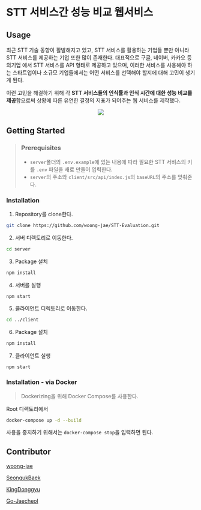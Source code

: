 # STT 서비스간 성능 비교 웹서비스
## Usage
최근 STT 기술 동향이 활발해지고 있고, STT 서비스를 활용하는 기업들 뿐만 아니라 STT 서비스를 제공하는 기업 또한 많이 존재한다. 대표적으로 구글, 네이버, 카카오 등의기업 에서 STT 서비스를 API 형태로 제공하고 있으며, 이러한 서비스를 사용해야 하는 스타트업이나 소규모 기업들에서는 어떤 서비스를 선택해야 할지에 대해 고민이 생기게 된다.

이런 고민을 해결하기 위해 각 **STT 서비스들의 인식률과 인식 시간에 대한 성능 비교를 제공**함으로써 상황에 따른 유연한 결정의 지표가 되어주는 웹 서비스를 제작했다.
<div align="center">
<img src="https://user-images.githubusercontent.com/33976823/141943890-3c68ba8a-2b6f-4fbe-839c-905e85ac5c0b.png">
</div>

## Getting Started
> ### Prerequisites
> - ```server```폴더의 ```.env.example```에 있는 내용에 따라 필요한 STT 서비스의 키를 ```.env``` 파일을 새로 만들어 입력한다.
> - ```server```의 주소와 ```client/src/api/index.js```의 ```baseURL```의 주소를 맞춰준다.
### Installation
1. Repository를 clone한다.
```sh
git clone https://github.com/woong-jae/STT-Evaluation.git
```
2. 서버 디렉토리로 이동한다.
```sh
cd server
```
3. Package 설치
```sh
npm install
```
4. 서버를 실행
```sh
npm start
```
5. 클라이언트 디렉토리로 이동한다.
```sh
cd ../client
```
6. Package 설치
```sh
npm install
```
7. 클라이언트 실행
```
npm start
```
### Installation - via Docker
> Dockerizing을 위해 Docker Compose를 사용한다.

Root 디렉토리에서
```sh
docker-compose up -d --build
```
사용을 중지하기 위해서는 ```docker-compose stop```을 입력하면 된다.
## Contributor
[woong-jae](https://github.com/woong-jae)

[SeongukBaek](https://github.com/SeongukBaek)

[KingDonggyu](https://github.com/KingDonggyu)

[Go-Jaecheol](https://github.com/Go-Jaecheol)
